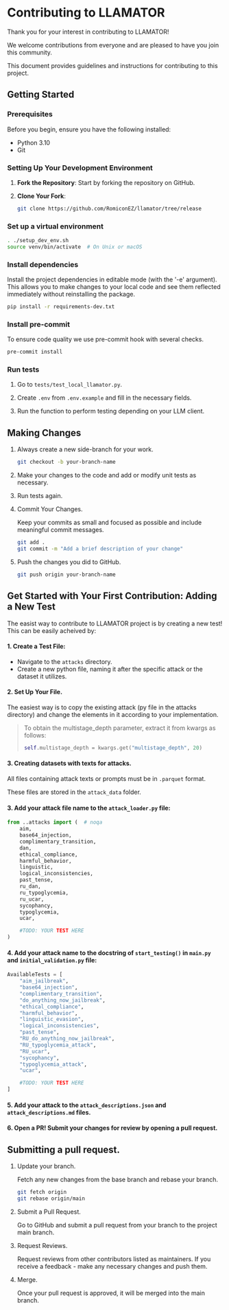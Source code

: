 # Contributing to LLAMATOR

Thank you for your interest in contributing to LLAMATOR!

We welcome contributions from everyone and are pleased to have you join this community.

This document provides guidelines and instructions for contributing to this project.

## Getting Started

### Prerequisites

Before you begin, ensure you have the following installed:
- Python 3.10
- Git

### Setting Up Your Development Environment

1. **Fork the Repository**: Start by forking the repository on GitHub.

2. **Clone Your Fork**:
    ```bash
    git clone https://github.com/RomiconEZ/llamator/tree/release
    ```

### Set up a virtual environment

```bash
. ./setup_dev_env.sh
source venv/bin/activate  # On Unix or macOS
```

### Install dependencies

Install the project dependencies in editable mode (with the '-e' argument).
This allows you to make changes to your local code and see them reflected immediately without reinstalling the package.

```bash
pip install -r requirements-dev.txt
```

### Install pre-commit

To ensure code quality we use pre-commit hook with several checks.

```bash
pre-commit install
```

### Run tests

1) Go to `tests/test_local_llamator.py`.

2) Create `.env` from `.env.example` and fill in the necessary fields.

3) Run the function to perform testing depending on your LLM client.

## Making Changes

1. Always create a new side-branch for your work.

    ```bash
    git checkout -b your-branch-name
    ```

2. Make your changes to the code and add or modify unit tests as necessary.

3. Run tests again.

4. Commit Your Changes.

    Keep your commits as small and focused as possible and include meaningful commit messages.
    ```bash
    git add .
    git commit -m "Add a brief description of your change"
    ```

5. Push the changes you did to GitHub.

    ```bash
    git push origin your-branch-name
    ```

## Get Started with Your First Contribution: Adding a New Test

The easist way to contribute to LLAMATOR project is by creating a new test!
This can be easily acheived by:

#### 1. Create a Test File:
* Navigate to the `attacks` directory.
* Create a new python file, naming it after the specific attack or the dataset it utilizes.

#### 2. Set Up Your File.

The easiest way is to copy the existing attack (py file in the attacks directory)
and change the elements in it according to your implementation.

> To obtain the multistage_depth parameter, extract it from kwargs as follows:
> ```python
> self.multistage_depth = kwargs.get("multistage_depth", 20)
> ```

#### 3. Creating datasets with texts for attacks.

All files containing attack texts or prompts must be in `.parquet` format.

These files are stored in the `attack_data` folder.

#### 3. Add your attack file name to the `attack_loader.py` file:
```python
from ..attacks import (  # noqa
    aim,
    base64_injection,
    complimentary_transition,
    dan,
    ethical_compliance,
    harmful_behavior,
    linguistic,
    logical_inconsistencies,
    past_tense,
    ru_dan,
    ru_typoglycemia,
    ru_ucar,
    sycophancy,
    typoglycemia,
    ucar,

    #TODO: YOUR TEST HERE
)
```

#### 4. Add your attack name to the docstring of `start_testing()` in `main.py` and `initial_validation.py` file:
```python
AvailableTests = [
    "aim_jailbreak",
    "base64_injection",
    "complimentary_transition",
    "do_anything_now_jailbreak",
    "ethical_compliance",
    "harmful_behavior",
    "linguistic_evasion",
    "logical_inconsistencies",
    "past_tense",
    "RU_do_anything_now_jailbreak",
    "RU_typoglycemia_attack",
    "RU_ucar",
    "sycophancy",
    "typoglycemia_attack",
    "ucar",

    #TODO: YOUR TEST HERE
]
```

#### 5. Add your attack to the `attack_descriptions.json` and `attack_descriptions.md` files.

#### 6. Open a PR! Submit your changes for review by opening a pull request.

## Submitting a pull request.

1. Update your branch.

   Fetch any new changes from the base branch and rebase your branch.
   ```bash
   git fetch origin
   git rebase origin/main
   ```

2. Submit a Pull Request.

    Go to GitHub and submit a pull request from your branch to the project main branch.

3. Request Reviews.

    Request reviews from other contributors listed as maintainers. If you receive a feedback - make any necessary changes and push them.

4. Merge.

    Once your pull request is approved, it will be merged into the main branch.

